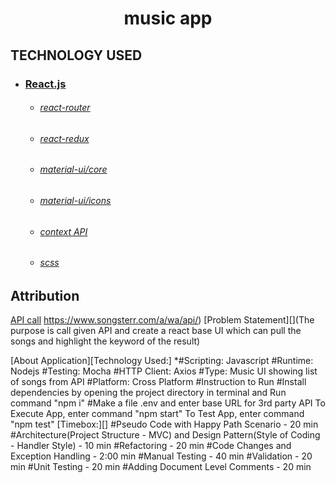 <h1 align="center">
   music app
</h1>

<div align="center">

    
</div>

## TECHNOLOGY USED

* ### [React.js](https://reactjs.org/)
    * ###### [react-router](https://github.com/ReactTraining/react-router#readme)
    * ###### [react-redux](https://react-redux.js.org/)
    * ###### [material-ui/core](https://www.npmjs.com/package/@material-ui/core)
    * ###### [material-ui/icons](https://www.npmjs.com/package/@material-ui/icons)
    * ###### [context API](https://reactjs.org/docs/context.html)
    * ###### [scss](https://sass-lang.com/)
   

## Attribution
    
[API call]() https://www.songsterr.com/a/wa/api/)
[Problem Statement][](The purpose is call given API and create a react base UI which can pull the songs and highlight the keyword of the result)

[About Application][Technology Used:]
*#Scripting: Javascript
#Runtime: Nodejs
#Testing: Mocha
#HTTP Client: Axios
#Type: Music UI showing list of songs from API
#Platform: Cross Platform
#Instruction to Run
#Install dependencies by opening the project directory in terminal and Run command "npm i"
#Make a file .env and enter base URL for 3rd party API
To Execute App, enter command "npm start"
To Test App, enter command "npm test"
[Timebox:][]
#Pseudo Code with Happy Path Scenario - 20 min
#Architecture(Project Structure - MVC) and Design Pattern(Style of Coding - Handler Style) - 10 min
#Refactoring - 20 min
#Code Changes and Exception Handling - 2:00 min
#Manual Testing - 40 min
#Validation - 20 min
#Unit Testing - 20 min
#Adding Document Level Comments - 20 min
